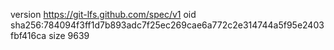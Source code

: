 version https://git-lfs.github.com/spec/v1
oid sha256:784094f3ff1d7b893adc7f25ec269cae6a772c2e314744a5f95e2403fbf416ca
size 9639
